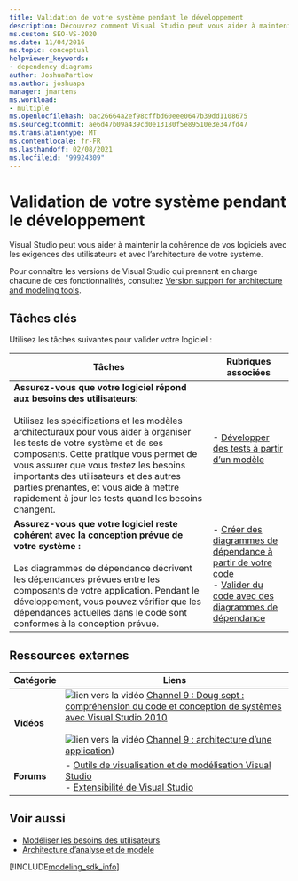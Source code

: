 ```yaml
---
title: Validation de votre système pendant le développement
description: Découvrez comment Visual Studio peut vous aider à maintenir la cohérence de vos logiciels avec les exigences des utilisateurs et avec l’architecture de votre système.
ms.custom: SEO-VS-2020
ms.date: 11/04/2016
ms.topic: conceptual
helpviewer_keywords:
- dependency diagrams
author: JoshuaPartlow
ms.author: joshuapa
manager: jmartens
ms.workload:
- multiple
ms.openlocfilehash: bac26664a2ef98cffbd60eee0647b39dd1108675
ms.sourcegitcommit: ae6d47b09a439cd0e13180f5e89510e3e347fd47
ms.translationtype: MT
ms.contentlocale: fr-FR
ms.lasthandoff: 02/08/2021
ms.locfileid: "99924309"
---
```

# <a name="validate-your-system-during-development"></a>Validation de votre système pendant le développement

Visual Studio peut vous aider à maintenir la cohérence de vos logiciels avec les exigences des utilisateurs et avec l’architecture de votre système.

Pour connaître les versions de Visual Studio qui prennent en charge chacune de ces fonctionnalités, consultez [Version support for architecture and modeling tools](../modeling/what-s-new-for-design-in-visual-studio.md#VersionSupport).

## <a name="key-tasks"></a>Tâches clés

Utilisez les tâches suivantes pour valider votre logiciel :

|**Tâches**|**Rubriques associées**|
|-|-|
|**Assurez-vous que votre logiciel répond aux besoins des utilisateurs**:<br /><br />Utilisez les spécifications et les modèles architecturaux pour vous aider à organiser les tests de votre système et de ses composants. Cette pratique vous permet de vous assurer que vous testez les besoins importants des utilisateurs et des autres parties prenantes, et vous aide à mettre rapidement à jour les tests quand les besoins changent.|- [Développer des tests à partir d’un modèle](../modeling/develop-tests-from-a-model.md)|
|**Assurez-vous que votre logiciel reste cohérent avec la conception prévue de votre système :**<br /><br />Les diagrammes de dépendance décrivent les dépendances prévues entre les composants de votre application. Pendant le développement, vous pouvez vérifier que les dépendances actuelles dans le code sont conformes à la conception prévue.|- [Créer des diagrammes de dépendance à partir de votre code](../modeling/create-layer-diagrams-from-your-code.md)<br />- [Valider du code avec des diagrammes de dépendance](../modeling/validate-code-with-layer-diagrams.md)|

## <a name="external-resources"></a>Ressources externes

|**Catégorie**|**Liens**|
|-|-|
|**Vidéos**|![lien vers la vidéo ](../data-tools/media/playvideo.gif) [Channel 9 : Doug sept : compréhension du code et conception de systèmes avec Visual Studio 2010](https://channel9.msdn.com/shows/VS2010Launch/Doug-Seven-Code-Understanding-and-Systems-Design-with-Visual-Studio-2010)<br /><br /> ![lien vers la vidéo ](../data-tools/media/playvideo.gif) [Channel 9 : architecture d’une application](https://channel9.msdn.com/blogs/clinted/uml-with-vs-2010-part-5-architecting-an-application))|
|**Forums**|- [Outils de visualisation et de modélisation Visual Studio](https://social.msdn.microsoft.com/Forums/en-US/home?forum=vsarch)<br />- [Extensibilité de Visual Studio](https://social.msdn.microsoft.com/Forums/vstudio/home?forum=vsx)|

## <a name="see-also"></a>Voir aussi

- [Modéliser les besoins des utilisateurs](../modeling/model-user-requirements.md)
- [Architecture d’analyse et de modèle](../modeling/analyze-and-model-your-architecture.md)

[!INCLUDE[modeling_sdk_info](includes/modeling_sdk_info.md)]
